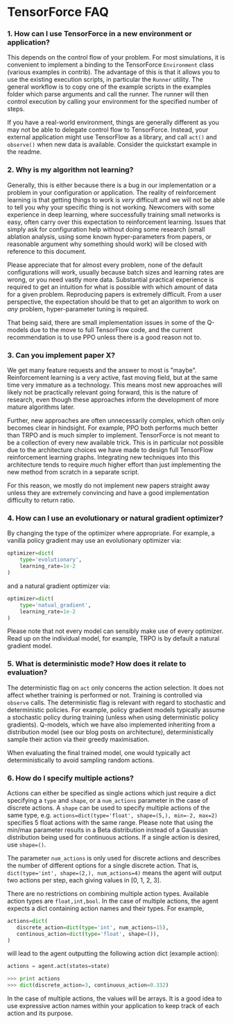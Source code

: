 TensorForce FAQ
===============

### 1. How can I use TensorForce in a new environment or application?

This depends on the control flow of your problem. For most simulations, it is convenient to
implement a binding to the TensorForce `Environment` class (various examples in contrib). The
advantage of this is that it allows you to use the existing execution scripts, in particular the
`Runner` utility. The general workflow is to copy one of the example scripts in the examples folder
which parse arguments and call the runner. The runner will then control execution by calling your
environment for the specified number of steps.

If you have a real-world environment, things are generally different as you may not be able to
delegate control flow to TensorForce. Instead, your external application might use TensorFlow as a
library, and call `act()` and `observe()` when new data is available. Consider the quickstart
example in the readme.


### 2. Why is my algorithm not learning?

Generally, this is either because there is a bug in our implementation or a problem in your
configuration or application. The reality of reinforcement learning is that getting things to work
is *very* difficult and we will not be able to tell you why your specific thing is not working.
Newcomers with some experience in deep learning, where successfully training small networks is
easy, often carry over this expectation to reinforcement learning. Issues that simply
ask for configuration help without doing some research (small ablation analysis, using some
known hyper-parameters from papers, or reasonable argument why something should work) will be
closed with reference to this document.

Please appreciate that for almost every problem, none of the default configurations will work,
usually because batch sizes and learning rates are wrong, or you need vastly more data. Substantial
practical experience is required to get an intuition for what is possible with which amount of data
for a given problem. Reproducing papers is extremely difficult. From a user perspective, the
expectation should be that to get an algorithm to work on *any* problem, hyper-parameter tuning
is required.

That being said, there are small implementation issues in some of the Q-models due to the move to
full TensorFlow code, and the current recommendation is to use PPO unless there is a good reason
not to.


### 3. Can you implement paper X?

We get many feature requests and the answer to most is "maybe". Reinforcement learning is a very
active, fast moving field, but at the same time very immature as a technology. This means most new
approaches will likely not be practically relevant going forward, this is the nature of research,
even though these approaches inform the development of more mature algorithms later.

Further, new approaches are often unnecessarily complex, which often only becomes clear in
hindsight. For example, PPO both performs much better than TRPO and is much simpler to implement.
TensorForce is not meant to be a collection of every new available trick. This is in particular not
possible due to the architecture choices we have made to design full TensorFlow reinforcement
learning graphs. Integrating new techniques into this architecture tends to require *much* higher
effort than just implementing the new method from scratch in a separate script.

For this reason, we mostly do not implement new papers straight away unless they are extremely
convincing and have a good implementation difficulty to return ratio.


### 4. How can I use an evolutionary or natural gradient optimizer?

By changing the type of the optimizer where appropriate. For example, a vanilla policy gradient may
use an evolutionary optimizer via:

```python
optimizer=dict(
    type='evolutionary',
    learning_rate=1e-2
)
```

and a natural gradient optimizer via:

```python
optimizer=dict(
    type='natual_gradient',
    learning_rate=1e-2
)
```

Please note that not every model can sensibly make use of every optimizer. Read up on the
individual model, for example, TRPO is by default a natural gradient model.


### 5. What is deterministic mode? How does it relate to evaluation?

The deterministic flag on ```act``` only concerns the action selection. It does
not affect whether training is performed or not. Training is controlled via
```observe``` calls. The deterministic flag is relevant with regard to stochastic
and deterministic policies. For example, policy gradient models typically
assume a stochastic policy during training (unless when using deterministic policy
gradients). Q-models, which we have also implemented inheriting from a distribution
model (see our blog posts on architecture), deterministically sample their action
via their greedy maximisation.

When evaluating the final trained model, one would typically act deterministically to
avoid sampling random actions.

### 6. How do I specify multiple actions?

Actions can either be specified as single actions which just require a dict specifying
a ```type``` and ```shape```, or a ```num_actions``` parameter in the case of discrete actions. 
A ```shape``` can be used to specify multiple actions of the same type, e.g.
```actions=dict(type='float', shape=(5,), min=-2, max=2)``` specifies 5 float actions
with the same range. Please note that using the min/max parameter results in
a Beta distribution instead of a Gaussian distribution being used for continuous 
actions. If a single action is desired, use ```shape=()```.

The parameter ```num_actions``` is only used for discrete
actions and describes the number of different options for a single discrete action. That is,
```dict(type='int', shape=(2,), num_actions=4)``` means the agent will output two actions
per step, each giving values in [0, 1, 2, 3].

There are no restrictions on combining multiple action types. Available action types
are ```float,int,bool```. In the case of multiple actions, the agent expects a dict containing
action names and their types. For example,

```python
actions=dict(
   discrete_action=dict(type='int', num_actions=15),
   continous_action=dict(type='float', shape=()),
)
```  

will lead to the agent outputting the following action dict (example action):

```python
actions = agent.act(states=state)

>>> print actions
>>> dict(discrete_action=3, continuous_action=0.332)
``` 

In the case of multiple actions, the values will be arrays. It is a good idea
to use expressive action names within your application to keep track of 
each action and its purpose.